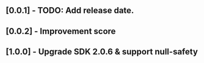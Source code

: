 ## [0.0.1] - TODO: Add release date.

## [0.0.2] - Improvement score

## [1.0.0] - Upgrade SDK 2.0.6 & support null-safety
